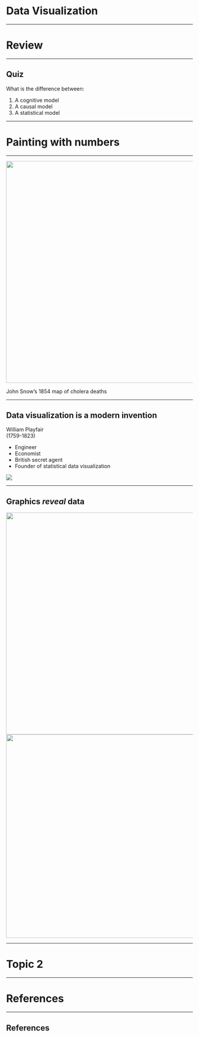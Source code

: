 # Data Visualization

---

# Review

---

## Quiz

What is the difference between:

1. A cognitive model
2. A causal model
3. A statistical model

---

# Painting with numbers

---

<img src="https://ethanweed.github.io/pythonbook/_images/snow_ghost_map2.png" width = "600"/>

John Snow’s 1854 map of cholera deaths

---

## Data visualization is a modern invention

<div id = "left">

William Playfair  
(1759-1823)

- Engineer
- Economist
- British secret agent
- Founder of statistical data visualization
</div>

<div id = "right">

![](https://images.squarespace-cdn.com/content/v1/5b210bafcc8fed1aaffd57aa/1532421067432-6NJ05X3O956WDTJRW2SN/william+playfair.jpg)
</div>


---

## Graphics _reveal_ data

<div id = "left">
<img src="/Users/ethan/Documents/GitHub/ExPsyLing/2021/Slides/Images/Anscombe1.png" width="600"/>

</div>


<div id = "right">
<img src="/Users/ethan/Documents/GitHub/ExPsyLing/2021/Slides/Images/Anscombe2.png" width="550"/>

</div>



---

# Topic 2

---


# References

---

## References


<div id = "refs">




</div>